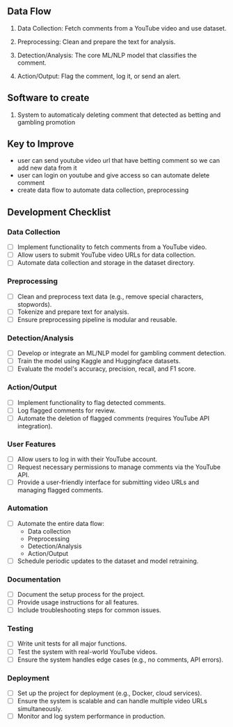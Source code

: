 ## Data Flow

1. Data Collection: Fetch comments from a YouTube video and use dataset.

2. Preprocessing: Clean and prepare the text for analysis.

3. Detection/Analysis: The core ML/NLP model that classifies the comment.

4. Action/Output: Flag the comment, log it, or send an alert.

## Software to create

1. System to automaticaly deleting comment that detected as betting and gambling promotion

## Key to Improve

- user can send youtube video url that have betting comment so we can add new data from it
- user can login on youtube and give access so can automate delete comment
- create data flow to automate data collection, preprocessing

## Development Checklist

### Data Collection

- [ ] Implement functionality to fetch comments from a YouTube video.
- [ ] Allow users to submit YouTube video URLs for data collection.
- [ ] Automate data collection and storage in the dataset directory.

### Preprocessing

- [ ] Clean and preprocess text data (e.g., remove special characters, stopwords).
- [ ] Tokenize and prepare text for analysis.
- [ ] Ensure preprocessing pipeline is modular and reusable.

### Detection/Analysis

- [ ] Develop or integrate an ML/NLP model for gambling comment detection.
- [ ] Train the model using Kaggle and Huggingface datasets.
- [ ] Evaluate the model's accuracy, precision, recall, and F1 score.

### Action/Output

- [ ] Implement functionality to flag detected comments.
- [ ] Log flagged comments for review.
- [ ] Automate the deletion of flagged comments (requires YouTube API integration).

### User Features

- [ ] Allow users to log in with their YouTube account.
- [ ] Request necessary permissions to manage comments via the YouTube API.
- [ ] Provide a user-friendly interface for submitting video URLs and managing flagged comments.

### Automation

- [ ] Automate the entire data flow:
  - Data collection
  - Preprocessing
  - Detection/Analysis
  - Action/Output
- [ ] Schedule periodic updates to the dataset and model retraining.

### Documentation

- [ ] Document the setup process for the project.
- [ ] Provide usage instructions for all features.
- [ ] Include troubleshooting steps for common issues.

### Testing

- [ ] Write unit tests for all major functions.
- [ ] Test the system with real-world YouTube videos.
- [ ] Ensure the system handles edge cases (e.g., no comments, API errors).

### Deployment

- [ ] Set up the project for deployment (e.g., Docker, cloud services).
- [ ] Ensure the system is scalable and can handle multiple video URLs simultaneously.
- [ ] Monitor and log system performance in production.
